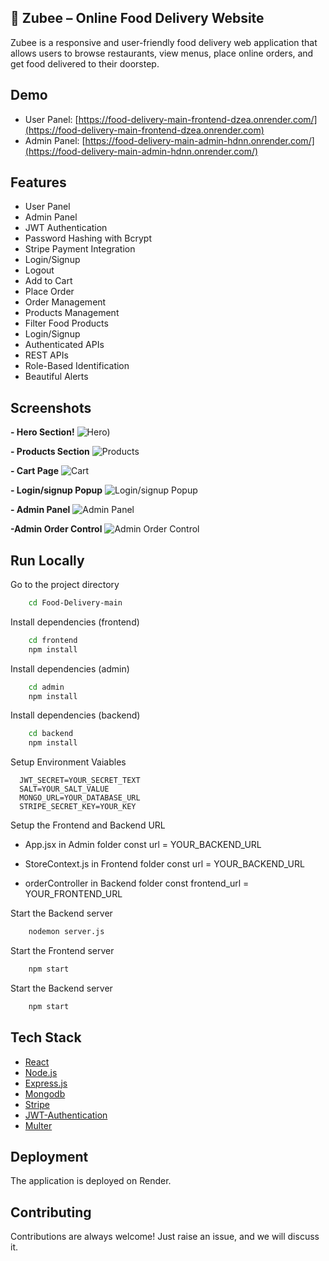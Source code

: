 ## 🍔 Zubee – Online Food Delivery Website

Zubee is a responsive and user-friendly food delivery web application that allows users to browse restaurants, view menus, place online orders, and get food delivered to their doorstep.


## Demo

- User Panel: [https://food-delivery-main-frontend-dzea.onrender.com/](https://food-delivery-main-frontend-dzea.onrender.com)
- Admin Panel: [https://food-delivery-main-admin-hdnn.onrender.com/](https://food-delivery-main-admin-hdnn.onrender.com/)

## Features

- User Panel
- Admin Panel
- JWT Authentication
- Password Hashing with Bcrypt
- Stripe Payment Integration
- Login/Signup
- Logout
- Add to Cart
- Place Order
- Order Management
- Products Management
- Filter Food Products
- Login/Signup
- Authenticated APIs
- REST APIs
- Role-Based Identification
- Beautiful Alerts

## Screenshots
**- Hero Section!**
![Hero)](https://github.com/user-attachments/assets/faf1cbfa-c21f-439f-ae49-8ccaad025420)

**- Products Section**
![Products](https://github.com/user-attachments/assets/4b54e997-0a0c-4da5-a2a4-2ae783609924)

**- Cart Page**
![Cart](https://github.com/user-attachments/assets/c728bbd5-1809-4743-8f94-696e62d65548)

**- Login/signup Popup**
![ Login/signup Popup](https://github.com/user-attachments/assets/70b70c18-4883-4337-8311-803aa7d6bcbc)

**- Admin Panel**
![Admin Panel](https://github.com/user-attachments/assets/c48dc4c2-ddf4-4a9f-ae80-4195101fa2fa)

**-Admin Order Control**
![Admin Order Control](https://github.com/user-attachments/assets/5ef81e75-d682-4103-961a-772d2d3dc2ad)

## Run Locally

Go to the project directory

```bash
    cd Food-Delivery-main
```

Install dependencies (frontend)

```bash
    cd frontend
    npm install
```

Install dependencies (admin)

```bash
    cd admin
    npm install
```

Install dependencies (backend)

```bash
    cd backend
    npm install
```

Setup Environment Vaiables

```Make .env file in "backend" folder and store environment Variables
  JWT_SECRET=YOUR_SECRET_TEXT
  SALT=YOUR_SALT_VALUE
  MONGO_URL=YOUR_DATABASE_URL
  STRIPE_SECRET_KEY=YOUR_KEY
```

Setup the Frontend and Backend URL

- App.jsx in Admin folder
  const url = YOUR_BACKEND_URL
- StoreContext.js in Frontend folder
  const url = YOUR_BACKEND_URL

- orderController in Backend folder
  const frontend_url = YOUR_FRONTEND_URL

Start the Backend server

```bash
    nodemon server.js
```

Start the Frontend server

```bash
    npm start
```

Start the Backend server

```bash
    npm start
```

## Tech Stack

- [React](https://reactjs.org/)
- [Node.js](https://nodejs.org/en)
- [Express.js](https://expressjs.com/)
- [Mongodb](https://www.mongodb.com/)
- [Stripe](https://stripe.com/)
- [JWT-Authentication](https://jwt.io/introduction)
- [Multer](https://www.npmjs.com/package/multer)

## Deployment

The application is deployed on Render.

## Contributing

Contributions are always welcome!
Just raise an issue, and we will discuss it.


